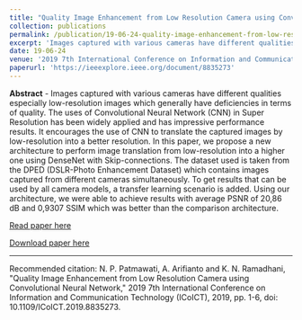 ```yaml
---
title: "Quality Image Enhancement from Low Resolution Camera using Convolutional Neural Network, "
collection: publications
permalink: /publication/19-06-24-quality-image-enhancement-from-low-resolution-camera-using-convolutional-neural-network,-
excerpt: 'Images captured with various cameras have different qualities especially low-resolution images which generally have deficiencies in terms of quality. The uses of Convolutional Neural Network (CNN) in Super Resolution has been widely applied and has impressive performance results. It encourages the u ...'
date: 19-06-24
venue: '2019 7th International Conference on Information and Communication Technology (ICoICT)'
paperurl: 'https://ieeexplore.ieee.org/document/8835273'
---
```

<b>Abstract</b> - 
Images captured with various cameras have different qualities especially low-resolution images which generally have deficiencies in terms of quality. The uses of Convolutional Neural Network (CNN) in Super Resolution has been widely applied and has impressive performance results. It encourages the use of CNN to translate the captured images by low-resolution into a better resolution. In this paper, we propose a new architecture to perform image translation from low-resolution into a higher one using DenseNet with Skip-connections. The dataset used is taken from the DPED (DSLR-Photo Enhancement Dataset) which contains images captured from different cameras simultaneously. To get results that can be used by all camera models, a transfer learning scenario is added. Using our architecture, we were able to achieve results with average PSNR of 20,86 dB and 0,9307 SSIM which was better than the comparison architecture.

[Read paper here](https://ieeexplore.ieee.org/document/8835273)

[Download paper here](https://ieeexplore.ieee.org/document/8835273)

<hr>

Recommended citation: N. P. Patmawati, A. Arifianto and K. N. Ramadhani, "Quality Image Enhancement from Low Resolution Camera using Convolutional Neural Network," 2019 7th International Conference on Information and Communication Technology (ICoICT), 2019, pp. 1-6, doi: 10.1109/ICoICT.2019.8835273.
